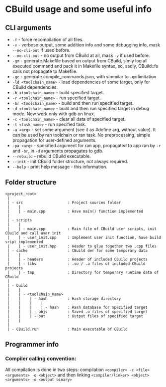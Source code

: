 # CBuild usage and some useful info
## CLI arguments
 * `-f` - force recompilation of all files.
 * `-v` - verbose output, some addition info and some debugging info, mask `--no-cli-out` if used before.
 * `--no-cli-out` - no output from CBuild at all, mask `-v` if used before.
 * `-gm` - generate Makefile based on output from CBuild, simly log all executed command and pack it in Makefile syntax, so, sadly, CBuild::fs calls not propagate to Makefile.
 * `-gc` - generate compile_commands.json, with simmilar to `-gm` limitation
 * `-ld <toolchain_name>` - load dependencies of some target, only for CBuild dependencies.
 * `-b <toolchain_name>` - build specified target.
 * `-r <toolchain_name>` - run specified target.
 * `-br <toolchain_name>` - build and then run specified target.
 * `-d <toolchain_name>` - build and then run specified target in debug mode. Now work only with gdb on linux.
 * `-c <toolchain_name>` - clear all data of specified target.
 * `-t <task_name>` - run specified task.
 * `-a <arg>` - set some argument (see it as #define arg, without value). It can be used by ran toolchain or ran task. No preprocessing, simple propagation for user-defined arguments.
 * `-pa <arg>` - specified argument for ran app, propagated to app ran by `-r` and `-br`, in `-d` arguments propagates to gdb.
 * `--rebuild` - rebuild CBuild executable.
 * `--init` - init CBuild folder structure, not always required.
 * `--help` - print help message - this information.
## Folder structure
```
<project_root>
 |
 | - src                    : Project sources folder
 |    |
 |    | - main.cpp          : Have main() function implemented
 |
 | - scripts
 |    |
 |    | - main.cpp          : Main file of CBuild user scripts, init CBuild and call user init
 |    | - user_init.cpp     : Implement user init function, have build sript implemented
 |    | - user_init.hpp     : Header to glue together two .cpp files
 | - cache                  : CBuild der for some temporary data
 |    |
 |    | - headers           : Header of included CBuild projects
 |    | - libs              : .so / .a files of included CBuild projects
 |    | - tmp               : Directory for temporary runtime data of CBuild 
 |
 | - build
 |    |
 |    | - <toolchain_name>
 |    |    | - hash         : Hash storage directory
 |    |    |    |
 |    |    |    | - hash    : Hash database for specified target
 |    |    | - objs         : Saved .o files of specified target
 |    |    | - out          : Output files of specified target
 |    |
 |
 | - CBuild.run             : Main executable of CBuild
```
## Programmer info
### Compiler calling convention:
All compilation is done in two steps: compilation `<compiler> -c <file> <arguments> -o <object>` and then linking `<compiler/linker> <object> <arguments> -o <output binary>`